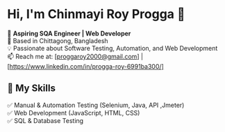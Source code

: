 # Hi, I'm Chinmayi Roy Progga 👋  

🎯 **Aspiring SQA Engineer | Web Developer**  
📍 Based in Chittagong, Bangladesh  
💡 Passionate about Software Testing, Automation, and Web Development  
📫 Reach me at: [proggaroy2000@gmail.com] | [https://www.linkedin.com/in/progga-roy-6991ba300/]  

## 🚀 My Skills  
✅ Manual & Automation Testing (Selenium, Java, API ,Jmeter)  
✅ Web Development (JavaScript, HTML, CSS)  
✅ SQL & Database Testing
